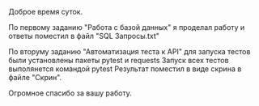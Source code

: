 Доброе время суток.

По первому заданию "Работа с базой данных" я проделал работу и ответы поместил в файл "SQL Запросы.txt"

По вторуму заданию "Автоматизация теста к API" для запуска тестов были установлены пакеты pytest и requests Запуск всех тестов выполянется командой pytest 
Результат поместил в виде скрина в файле "Скрин".

Огромное спасибо за вашу работу.